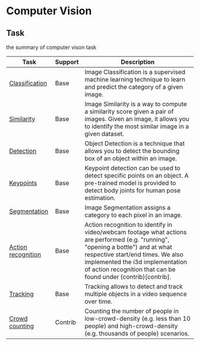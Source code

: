 # Computer Vision

## Task

the summary of computer vison task

| Task | Support     | Description |
| -------- | ----------- | ----------- |
| [Classification](task/classification) | Base | Image Classification is a supervised machine learning technique to learn and predict the category of a given image. |
| [Similarity](task/similarity)  | Base | Image Similarity is a way to compute a similarity score given a pair of images. Given an image, it allows you to identify the most similar image in a given dataset.  |
| [Detection](task/detection) | Base | Object Detection is a technique that allows you to detect the bounding box of an object within an image. |
| [Keypoints](task/keypoints) | Base | Keypoint detection can be used to detect specific points on an object. A pre-trained model is provided to detect body joints for human pose estimation. |
| [Segmentation](task/segmentation) | Base | Image Segmentation assigns a category to each pixel in an image. |
| [Action recognition](task/action_recognition) | Base | Action recognition to identify in video/webcam footage what actions are performed (e.g. "running", "opening a bottle") and at what respective start/end times. We also implemented the i3d implementation of action recognition that can be found under (contrib)[contrib]. |
| [Tracking](task/tracking) | Base | Tracking allows to detect and track multiple objects in a video sequence over time. |
| [Crowd counting](contrib/crowd_counting) | Contrib | Counting the number of people in low-crowd-density (e.g. less than 10 people) and high-crowd-density (e.g. thousands of people) scenarios.|
